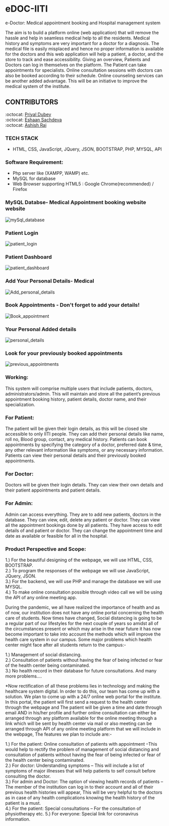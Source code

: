 # eDOC-IITI
e-Doctor: Medical appointment booking and Hospital management system

The aim is to build a platform online (web application) that will remove the hassle and help in seamless medical help to all the residents. Medical history and symptoms are very important for a doctor for a diagnosis. The medical file is easily misplaced and hence no proper information is available for the doctors and this web application will help a patient, a doctor, and the store to track and ease accessibility. Giving an overview, Patients and Doctors can log in themselves on the platform. The Patient can take appointments for specialists. Online consultation sessions with doctors can also be booked according to their schedule. Online counseling services can be another added advantage. This will be an initiative to improve the medical system of the institute.

## CONTRIBUTORS
:octocat: [Priyal Dubey](https://github.com/priyalweb)  <br>
:octocat: [Eshaan Sachdeva](https://github.com/sachdevaeshaan)  <br>
:octocat: [Ashish Rai](https://github.com/AshishRajIITI)  <br>

### TECH STACK 
- HTML, CSS, JavaScript, JQuery, JSON, BOOTSTRAP, PHP, MYSQL, API

### Software Requirement:
- Php server like (XAMPP, WAMP) etc.
- MySQL for database
- Web Browser supporting HTML5 : Google Chrome(recommended) / Firefox

### MySQL Databse- Medical Appointment booking website website 
![mySql_database](https://user-images.githubusercontent.com/56549165/97178998-514a9700-17be-11eb-9186-80ca3a5251b1.PNG)

### Patient Login
![patient_login](https://user-images.githubusercontent.com/56549165/97179002-51e32d80-17be-11eb-8d07-8f27e0a56767.PNG)

### Patient Dashboard
![patient_dashboard](https://user-images.githubusercontent.com/56549165/97179000-514a9700-17be-11eb-9517-33e7f5f1c59f.PNG)

### Add Your Personal Details- Medical
![Add_personal_details](https://user-images.githubusercontent.com/56549165/97179470-dd5cbe80-17be-11eb-9979-e3869687b868.PNG)

### Book Appointments - Don't forget to add your details!
![Book_appointment](https://user-images.githubusercontent.com/56549165/97178990-4c85e300-17be-11eb-949a-458ffa865fbe.PNG)

### Your Personal Added details
![personal_details](https://user-images.githubusercontent.com/56549165/97179005-527bc400-17be-11eb-8737-23f01ef9ef91.PNG)

### Look for your previously booked appointments
![previous_appointments](https://user-images.githubusercontent.com/56549165/97179006-527bc400-17be-11eb-82ce-98b2d89907e4.PNG)


### Working: 
This system will comprise multiple users that include patients, doctors, administrators/admin. This will maintain and store all the patient’s previous appointment booking history, patient details, doctor name, and their specialization.

### For Patient: 
The patient will be given their login details, as this will be closed site accessible to only IITI people. They can add their personal details like name, roll no, Blood group, contact, any medical history. Patients can book appointments by specifying the category of a doctor, preferred date & time, any other relevant information like symptoms, or any necessary information. Patients can view their personal details and their previously booked appointments.

### For Doctor: 
Doctors will be given their login details. They can view their own details and their patient appointments and patient details.

### For Admin: 
Admin can access everything. They are to add new patients, doctors in the database. They can view, edit, delete any patient or doctor. They can view all the appointment bookings done by all patients. They have access to edit details of and patient or doctor. They can change the appointment time and date as available or feasible for all in the hospital.


### Product Perspective and Scope:
1.) For the beautiful designing of the webpage, we will use HTML, CSS, BOOTSTRAP.  <br/>
2.) To program the responses of the webpage we will use JavaScript, JQuery, JSON. <br/>
3.) For the backend, we will use PHP and manage the database we will use MYSQL. <br/>
4.) To make online consultation possible through video call we will be using the API of any online meeting app. <br/>

During the pandemic, we all have realized the importance of health and as of now, our institution does not have any online portal concerning the health care of students. Now times have changed, Social distancing is going to be a regular part of our lifestyles for the next couple of years so amidst all of the circumstances present or which may arise in the near future it has now become important to take into account the methods which will improve the health care system in our campus. Some major problems which health center might face after all students return to the campus:-

1.) Management of social distancing. <br/>
2.) Consultation of patients without having the fear of being infected or fear of the health center being contaminated. <br/>
3.) No health record in their database for future consultations. And many more problems…. <br/>

*Now rectification of all these problems lies in technology and making the healthcare system digital. In order to do this, our team has come up with a solution. We plan to come up with a 24/7 online web portal for the institute. In this portal, the patient will first send a request to the health center through the webpage and The patient will be given a time and date through email AND in his/her profile and further online consultation can either be arranged through any platform available for the online meeting through a link which will be sent by health center via mail or also meeting can be arranged through API of any online meeting platform that we will include in the webpage, The features we plan to include are:-

1.) For the patient: Online consultation of patients with appointment –This would help to rectify the problem of management of social distancing and consultation of patients without having the fear of being infected or fear of the health center being contaminated. <br/>
2.) For doctor: Understanding symptoms – This will include a list of symptoms of major illnesses that will help patients to self consult before consulting the doctor. <br/>
3.) For admin and Doctor: The option of viewing health records of patients – The member of the institution can log in to their account and all of their previous health histories will appear, This will be very helpful to the doctors as in case of any health complications knowing the health history of the patient is a must. <br/>
4.) For the patient: Special consultations – For the consultation of physiotherapy etc. 5.) For everyone: Special link for coronavirus information. <br/>
